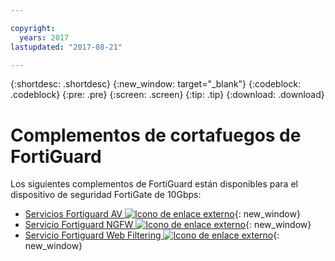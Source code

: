 ```yaml
---

copyright:
  years: 2017
lastupdated: "2017-08-21"

---
```


{:shortdesc: .shortdesc}
{:new_window: target="_blank"}
{:codeblock: .codeblock}
{:pre: .pre}
{:screen: .screen}
{:tip: .tip}
{:download: .download}

# Complementos de cortafuegos de FortiGuard
Los siguientes complementos de FortiGuard están disponibles para el dispositivo de seguridad FortiGate de 10Gbps:

* [Servicios Fortiguard AV ![Icono de enlace externo](../../icons/launch-glyph.svg "Icono de enlace externo")](https://www.fortinet.com/products/security-subscriptions/antivirus.html){: new_window}
* [Servicio Fortiguard NGFW ![Icono de enlace externo](../../icons/launch-glyph.svg "Icono de enlace externo")](https://www.fortinet.com/products/security-subscriptions/intrusion-prevention.html){: new_window}
* [Servicio Fortiguard Web Filtering ![Icono de enlace externo](../../icons/launch-glyph.svg "Icono de enlace externo")](https://www.fortinet.com/products/security-subscriptions/web-filtering.html){: new_window}
